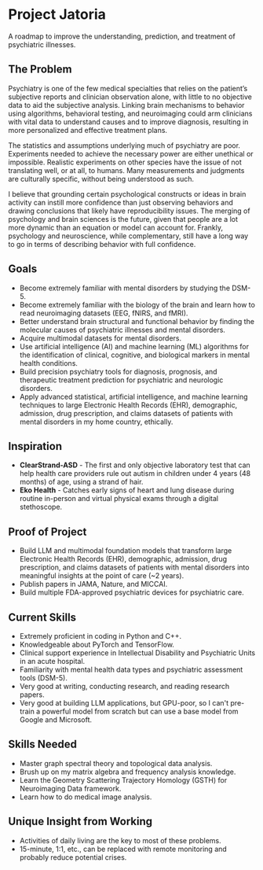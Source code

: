 # Project Jatoria
A roadmap to improve the understanding, prediction, and treatment of psychiatric illnesses.

## The Problem
Psychiatry is one of the few medical specialties that relies on the patient’s subjective reports and clinician observation alone, with little to no objective data to aid the subjective analysis. Linking brain mechanisms to behavior using algorithms, behavioral testing, and neuroimaging could arm clinicians with vital data to understand causes and to improve diagnosis, resulting in more personalized and effective treatment plans.

The statistics and assumptions underlying much of psychiatry are poor. Experiments needed to achieve the necessary power are either unethical or impossible. Realistic experiments on other species have the issue of not translating well, or at all, to humans. Many measurements and judgments are culturally specific, without being understood as such.

I believe that grounding certain psychological constructs or ideas in brain activity can instill more confidence than just observing behaviors and drawing conclusions that likely have reproducibility issues. The merging of psychology and brain sciences is the future, given that people are a lot more dynamic than an equation or model can account for. Frankly, psychology and neuroscience, while complementary, still have a long way to go in terms of describing behavior with full confidence.

## Goals
- Become extremely familiar with mental disorders by studying the DSM-5.
- Become extremely familiar with the biology of the brain and learn how to read neuroimaging datasets (EEG, fNIRS, and fMRI).
- Better understand brain structural and functional behavior by finding the molecular causes of psychiatric illnesses and mental disorders.
- Acquire multimodal datasets for mental disorders.
- Use artificial intelligence (AI) and machine learning (ML) algorithms for the identification of clinical, cognitive, and biological markers in mental health conditions.
- Build precision psychiatry tools for diagnosis, prognosis, and therapeutic treatment prediction for psychiatric and neurologic disorders.
- Apply advanced statistical, artificial intelligence, and machine learning techniques to large Electronic Health Records (EHR), demographic, admission, drug prescription, and claims datasets of patients with mental disorders in my home country, ethically.

## Inspiration
- **ClearStrand-ASD** - The first and only objective laboratory test that can help health care providers rule out autism in children under 4 years (48 months) of age, using a strand of hair.
- **Eko Health** - Catches early signs of heart and lung disease during routine in-person and virtual physical exams through a digital stethoscope.

## Proof of Project
- Build LLM and multimodal foundation models that transform large Electronic Health Records (EHR), demographic, admission, drug prescription, and claims datasets of patients with mental disorders into meaningful insights at the point of care (~2 years).
- Publish papers in JAMA, Nature, and MICCAI.
- Build multiple FDA-approved psychiatric devices for psychiatric care.

## Current Skills
- Extremely proficient in coding in Python and C++.
- Knowledgeable about PyTorch and TensorFlow.
- Clinical support experience in Intellectual Disability and Psychiatric Units in an acute hospital.
- Familiarity with mental health data types and psychiatric assessment tools (DSM-5).
- Very good at writing, conducting research, and reading research papers.
- Very good at building LLM applications, but GPU-poor, so I can't pre-train a powerful model from scratch but can use a base model from Google and Microsoft.

## Skills Needed
- Master graph spectral theory and topological data analysis.
- Brush up on my matrix algebra and frequency analysis knowledge.
- Learn the Geometry Scattering Trajectory Homology (GSTH) for Neuroimaging Data framework.
- Learn how to do medical image analysis.

## Unique Insight from Working
- Activities of daily living are the key to most of these problems.
- 15-minute, 1:1, etc., can be replaced with remote monitoring and probably reduce potential crises.

